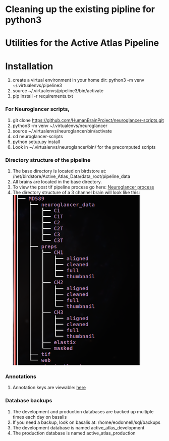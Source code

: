 # Cleaning up the existing pipline for python3
# Utilities for the Active Atlas Pipeline
# Installation
1. create a virtual environment in your home dir: python3 -m venv ~/.virtualenvs/pipeline3
1. source ~/.virtualenvs/pipeline3/bin/activate
1. pip install -r requirements.txt 
### For Neuroglancer scripts,
1. git clone https://github.com/HumanBrainProject/neuroglancer-scripts.git
2. python3 -m venv ~/.virtualenvs/neuroglancer
3. source ~/.virtualenvs/neuroglancer/bin/activate
4. cd neuroglancer-scripts
5. python setup.py install
6. Look in ~/.virtualenvs/neuroglancer/bin/ for the precomputed scripts
### Directory structure of the pipeline
1. The base directory is located on birdstore at: /net/birdstore/Active_Atlas_Data/data_root/pipeline_data
2. All brains are located in the base directory.
3. To view the post tif pipeline process go here: [Neuroglancer process](PROCESS.md)
4. The directory structure of a 3 channel brain will look like this:
![MD589](./docs/images/MD589.tree.png)
### Annotations
1. Annotation keys are viewable: [here](https://activebrainatlas.ucsd.edu/annotation-keys.html)
### Database backups
1. The development and production databases are backed up multiple times each day on basalis
1. If you need a backup, look on basalis at: /home/eodonnell/sql/backups
1. The development database is named active_atlas_development
1. The production database is named active_atlas_production

